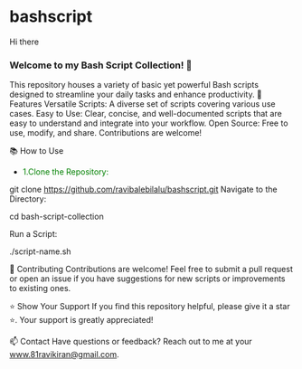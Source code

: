 # bashscript
Hi there


 ### Welcome to my Bash Script Collection! 🚀

This repository houses a variety of basic yet powerful Bash scripts designed to streamline your daily tasks and enhance productivity. 
🌟 Features
Versatile Scripts: A diverse set of scripts covering various use cases.
Easy to Use: Clear, concise, and well-documented scripts that are easy to understand and integrate into your workflow.
Open Source: Free to use, modify, and share. Contributions are welcome!
 
📚 How to Use
- <p style="color:green;">1.Clone the Repository:</p>

 
git clone  https://github.com/ravibalebilalu/bashscript.git
Navigate to the Directory:

 
cd bash-script-collection


Run a Script:

 
./script-name.sh


🌱 Contributing
Contributions are welcome! Feel free to submit a pull request or open an issue if you have suggestions for new scripts or improvements to existing ones.

⭐️ Show Your Support
If you find this repository helpful, please give it a star ⭐️. Your support is greatly appreciated!

📫 Contact
Have questions or feedback? Reach out to me at your www.81ravikiran@gmail.com.

